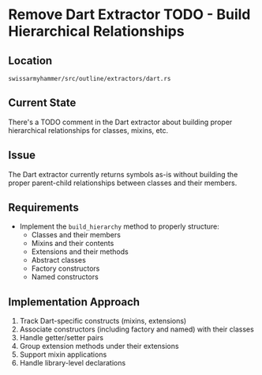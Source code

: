 # Remove Dart Extractor TODO - Build Hierarchical Relationships

## Location
`swissarmyhammer/src/outline/extractors/dart.rs`

## Current State
There's a TODO comment in the Dart extractor about building proper hierarchical relationships for classes, mixins, etc.

## Issue
The Dart extractor currently returns symbols as-is without building the proper parent-child relationships between classes and their members.

## Requirements
- Implement the `build_hierarchy` method to properly structure:
  - Classes and their members
  - Mixins and their contents
  - Extensions and their methods
  - Abstract classes
  - Factory constructors
  - Named constructors

## Implementation Approach
1. Track Dart-specific constructs (mixins, extensions)
2. Associate constructors (including factory and named) with their classes
3. Handle getter/setter pairs
4. Group extension methods under their extensions
5. Support mixin applications
6. Handle library-level declarations